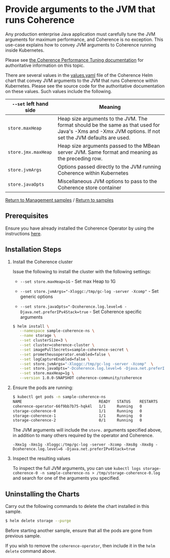 # Provide arguments to the JVM that runs Coherence

Any production enterprise Java application must carefully tune the JVM
arguments for maximum performance, and Coherence is no exception.  This
use-case explains how to convey JVM arguments to Coherence running
inside Kubernetes.

Please see [the Coherence Performance Tuning
documentation](https://docs.oracle.com/middleware/12213/coherence/administer/performance-tuning.htm#GUID-2A0BC9E6-C3AA-4012-B3D8-EC51963B0CEB)
for authoritative information on this topic.

There are several values in the
[values.yaml](https://github.com/oracle/coherence-operator/blob/master/operator/src/main/helm/coherence/values.yaml)
file of the Coherence Helm chart that convey JVM arguments to the JVM
that runs Coherence within Kubernetes.  Please see the source code for
the authoritative documentation on these values.  Such values include
the following.

| `--set` left hand side | Meaning |
|------------------------|---------|
| `store.maxHeap`        | Heap size arguments to the JVM. The format should be the same as that used for Java's -Xms and -Xmx JVM options. If not set the JVM defaults are used. |
| `store.jmx.maxHeap` | Heap size arguments passed to the MBean server JVM.  Same format and meaning as the preceding row. |
| `store.jvmArgs` | Options passed directly to the JVM running Coherence within Kubernetes |
| `store.javaOpts` | Miscellaneous JVM options to pass to the Coherence store container |

[Return to Management samples](../) / [Return to samples](../../README.md#list-of-samples)


## Prerequisites

Ensure you have already installed the Coherence Operator by using the instructions [here](../../../README.md#install-the-coherence-operator).

## Installation Steps
                    
1. Install the Coherence cluster

   Issue the following to install the cluster with the following settings:
   
   * `--set store.maxHeap=1G` - Set max Heap to 1G
   
   * `--set store.jvmArgs="-Xloggc:/tmp/gc-log -server -Xcomp"` - Set generic options
   
   * `--set store.javaOpts="-Dcoherence.log.level=6 -Djava.net.preferIPv4Stack=true` - Set Coherence specific arguments

   ```bash
   $ helm install \
      --namespace sample-coherence-ns \
      --name storage \
      --set clusterSize=3 \
      --set cluster=coherence-cluster \
      --set imagePullSecrets=sample-coherence-secret \
      --set prometheusoperator.enabled=false \
      --set logCaptureEnabled=false \
      --set store.jvmArgs="-Xloggc:/tmp/gc-log -server -Xcomp"  \
      --set store.javaOpts="-Dcoherence.log.level=6 -Djava.net.preferIPv4Stack=true" \
      --set store.maxHeap=1g \
      --version 1.0.0-SNAPSHOT coherence-community/coherence
   ```

1. Ensure the pods are running:

   ```bash
   $ kubectl get pods -n sample-coherence-ns
   NAME                                  READY   STATUS    RESTARTS   AGE
   coherence-operator-66f9bb7b75-hqk4l   1/1     Running   0          13m
   storage-coherence-0                   1/1     Running   0          3m
   storage-coherence-1                   1/1     Running   0          2m
   storage-coherence-2                   0/1     Running   0          44s
   ```
   
   The JVM arguments will include the `store.` arguments specified above,
   in addition to many others required by the operator and Coherence.

   ```
   -Xmx1g -Xms1g -Xloggc:/tmp/gc-log -server -Xcomp -Xms8g -Xmx8g -Dcoherence.log.level=6 -Djava.net.preferIPv4Stack=true
   ```

1. Inspect the resulting values

   To inspect the full JVM arguments, you can use `kubectl logs storage-coherence-0 -n sample-coherence-ns > /tmp/storage-coherence-0.log` 
   and search for one of the arguments you specified.

## Uninstalling the Charts

Carry out the following commands to delete the chart installed in this sample.

```bash
$ helm delete storage --purge
```

Before starting another sample, ensure that all the pods are gone from previous sample.

If you wish to remove the `coherence-operator`, then include it in the `helm delete` command above.

